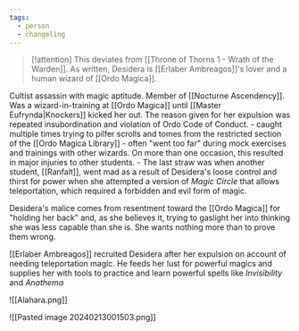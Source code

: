 ```yaml
---
tags:
  - person
  - changeling
---
```

> [!attention]
> This deviates from [[Throne of Thorns 1 - Wrath of the Warden]]. As written, Desidera is [[Erlaber Ambreagos]]'s lover and a human wizard of [[Ordo Magica]].

Cultist assassin with magic aptitude. Member of [[Nocturne Ascendency]].
Was a wizard-in-training at [[Ordo Magica]] until [[Master Eufrynda|Knockers]] kicked her out.
The reason given for her expulsion was repeated insubordination and violation of Ordo Code of Conduct. 
	- caught multiple times trying to pilfer scrolls and tomes from the restricted section of the [[Ordo Magica Library]]
	- often "went too far" during mock exercises and trainings with other wizards. On more than one occasion, this resulted in major injuries to other students.
	- The last straw was when another student, [[Ranfalt]], went mad as a result of Desidera's loose control and thirst for power when she attempted a version of _Magic Circle_ that allows teleportation, which required a forbidden and evil form of magic.

Desidera's malice comes from resentment toward the [[Ordo Magica]] for "holding her back" and, as she believes it, trying to gaslight her into thinking she was less capable than she is. She wants nothing more than to prove them wrong.

[[Erlaber Ambreagos]] recruited Desidera after her expulsion on account of needing teleportation magic. He feeds her lust for powerful magics and supplies her with tools to practice and learn powerful spells like _Invisibility_ and _Anathema_

![[Alahara.png]]

![[Pasted image 20240213001503.png]]